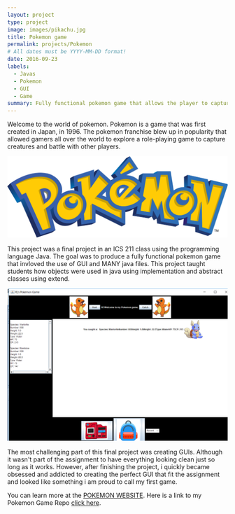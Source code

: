 ```yaml
---
layout: project
type: project
image: images/pikachu.jpg
title: Pokemon game
permalink: projects/Pokemon
# All dates must be YYYY-MM-DD format!
date: 2016-09-23
labels:
  - Javas
  - Pokemon
  - GUI
  - Game
summary: Fully functional pokemon game that allows the player to capture pokemon.
---
```


Welcome to the world of pokemon. Pokemon is a game that was first created in Japan, in 1996. The pokemon franchise blew up in popularity that allowed gamers all over the world to explore a role-playing game to capture creatures and battle with other players.

<img class="ui medium right floated rounded image" src="../images/pokemonlogo.png">

This project was a final project in an ICS 211 class using the programming language Java. The goal was to produce a fully functional pokemon game that invloved the use of GUI and MANY java files. This project taught students how objects were used in java using implementation and abstract classes using extend.

<img class="ui medium right floated rounded image" src="../images/Screenshot.png">

The most challenging part of this final project was creating GUIs. Although it wasn't part of the assignment to have everything looking clean just so long as it works. However, after finishing the project, i quickly became obsessed and addicted to creating the perfect GUI that fit the assignment and looked like something i am proud to call my first game.

You can learn more at the [POKEMON WEBSITE](https://www.pokemon.com/us/).
Here is a link to my Pokemon Game Repo [click here](https://github.com/Tabalbar/interactive-game/tree/Develop).
